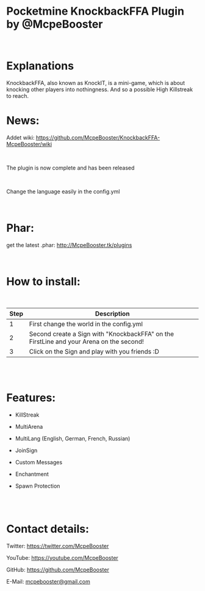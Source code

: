 <H1>Pocketmine KnockbackFFA Plugin by @McpeBooster</H1>

<br>

<H1>Explanations</H1>

KnockbackFFA, also known as KnockIT, is a mini-game, which is about knocking other players into nothingness. And so a possible High Killstreak to reach.

<H1>News:</H1>

Addet wiki: https://github.com/McpeBooster/KnockbackFFA-McpeBooster/wiki

<br>

The plugin is now complete and has been released

<br>

Change the language easily in the config.yml

<br>

<H1>Phar:</H1>

get the latest .phar: http://McpeBooster.tk/plugins

<br>

<H1>How to install:</H1>

<br>

| Step | Description |
| --- | --- |
| 1 | First change the world in the config.yml |
| 2 | Second create a Sign with "KnockbackFFA" on the FirstLine and your Arena on the second! |
| 3 | Click on the Sign and play with you friends :D |

<br>

<br>

<H1>Features:</H1>

- KillStreak

- MultiArena

- MultiLang (English, German, French, Russian)

- JoinSign

- Custom Messages

- Enchantment

- Spawn Protection

<br>

<br>

<H1>Contact details:</H1>

Twitter: https://twitter.com/McpeBooster

YouTube: https://youtube.com/McpeBooster

GitHub: https://github.com/McpeBooster

E-Mail: mcpebooster@gmail.com
